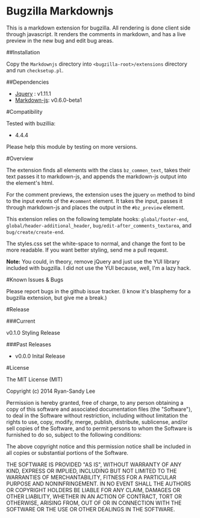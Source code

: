 Bugzilla Markdownjs
===================

This is a markdown extension for bugzilla. All rendering is done client side through javascript. It renders the comments in markdown, and has a live preview in the new bug and edit bug areas.

##Installation

Copy the `Markdownjs` directory into `<bugzilla-root>/extensions` directory and run `checksetup.pl`.

##Dependencies

* [Jquery](http://jquery.com/) : v1.11.1
* [Markdown-js](https://github.com/evilstreak/markdown-js): v0.6.0-beta1

#Compatibility

Tested with buzillia:

* 4.4.4

Please help this module by testing on more versions.

#Overview

The extension finds all elements with the class `bz_commen_text`, takes their text passes it to markdown-js, and appends the markdown-js output into the element's html.

For the comment previews, the extension uses the jquery `on` method to bind to the input events of the `#comment` element. It takes the input, passes it through markdown-js and places the output in the `#bz_preview` element.

This extension relies on the following template hooks: `global/footer-end`, `global/header-additional_header`, `bug/edit-after_comments_textarea`, and `bug/create/create-end`.

The styles.css set the white-space to normal, and change the font to be more readable. If you want better styling, send me a pull request.

**Note:** You could, in theory, remove jQuery and just use the YUI library included with bugzilla. I did not use the YUI because, well, I'm a lazy hack.

#Known Issues & Bugs

Please report bugs in the github issue tracker. (I know it's blasphemy for a bugzilla extension, but give me a break.)

#Release

###Current

v0.1.0 Styling Release

###Past Releases

* v0.0.0 Inital Release

#License

The MIT License (MIT)

Copyright (c) 2014 Ryan-Sandy Lee

Permission is hereby granted, free of charge, to any person obtaining a copy
of this software and associated documentation files (the "Software"), to deal
in the Software without restriction, including without limitation the rights
to use, copy, modify, merge, publish, distribute, sublicense, and/or sell
copies of the Software, and to permit persons to whom the Software is
furnished to do so, subject to the following conditions:

The above copyright notice and this permission notice shall be included in all
copies or substantial portions of the Software.

THE SOFTWARE IS PROVIDED "AS IS", WITHOUT WARRANTY OF ANY KIND, EXPRESS OR
IMPLIED, INCLUDING BUT NOT LIMITED TO THE WARRANTIES OF MERCHANTABILITY,
FITNESS FOR A PARTICULAR PURPOSE AND NONINFRINGEMENT. IN NO EVENT SHALL THE
AUTHORS OR COPYRIGHT HOLDERS BE LIABLE FOR ANY CLAIM, DAMAGES OR OTHER
LIABILITY, WHETHER IN AN ACTION OF CONTRACT, TORT OR OTHERWISE, ARISING FROM,
OUT OF OR IN CONNECTION WITH THE SOFTWARE OR THE USE OR OTHER DEALINGS IN THE
SOFTWARE.
